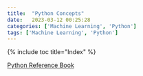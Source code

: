 ```yaml
---
title:  "Python Concepts"
date:   2023-03-12 00:25:28
categories: ['Machine Learning', 'Python']
tags: ['Machine Learning', 'Python']
---
```


{% include toc title="Index" %}

[Python Reference Book](https://nitinkc.github.io/PythonRef/DeclarationsSummary.html)
